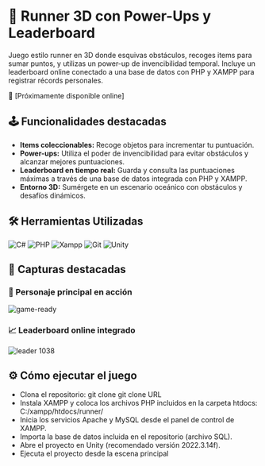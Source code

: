 # 🦈 Runner 3D con Power-Ups y Leaderboard

Juego estilo runner en 3D donde esquivas obstáculos, recoges items para sumar puntos, y utilizas un power-up de invencibilidad temporal. Incluye un leaderboard online conectado a una base de datos con PHP y XAMPP para registrar récords personales.

🔗 [Próximamente disponible online]

## 🕹️ Funcionalidades destacadas

- **Items coleccionables:** Recoge objetos para incrementar tu puntuación.
- **Power-ups:** Utiliza el poder de invencibilidad para evitar obstáculos y alcanzar mejores puntuaciones.
- **Leaderboard en tiempo real:** Guarda y consulta las puntuaciones máximas a través de una base de datos integrada con PHP y XAMPP.
- **Entorno 3D:** Sumérgete en un escenario oceánico con obstáculos y desafíos dinámicos.

## 🛠️ Herramientas Utilizadas
<p align="left">
<img src="https://img.shields.io/badge/C%23-7B3399?style=for-the-badge&logo=c%2B%2B&logoColor=white" alt="C#" />
<img src="https://img.shields.io/badge/php-%23777BB4.svg?style=for-the-badge&logo=php&logoColor=white" alt="PHP" />
<img src="https://img.shields.io/badge/xampp-FB7A24.svg?style=for-the-badge&logo=xampp&logoColor=white" alt="Xampp" />
<img src="https://img.shields.io/badge/git-%23F05033.svg?style=for-the-badge&logo=git&logoColor=white" alt="Git" />
<img src="https://img.shields.io/badge/Unity-000000?style=for-the-badge&logo=unity&logoColor=white" alt="Unity" />

## 📸 Capturas destacadas

### 🦈 Personaje principal en acción
![game-ready](https://github.com/user-attachments/assets/9751da8a-9236-400d-b3d8-aa137831bd8f)

### 📈 Leaderboard online integrado
![leader 1038](https://github.com/user-attachments/assets/70c2197d-8918-4a29-b2d3-22960b52695a)


## ⚙️ Cómo ejecutar el juego

- Clona el repositorio: git clone git clone URL
- Instala XAMPP y coloca los archivos PHP incluidos en la carpeta htdocs: C:/xampp/htdocs/runner/
- Inicia los servicios Apache y MySQL desde el panel de control de XAMPP.
- Importa la base de datos incluida en el repositorio (archivo SQL).
- Abre el proyecto en Unity (recomendado versión 2022.3.14f).
- Ejecuta el proyecto desde la escena principal

